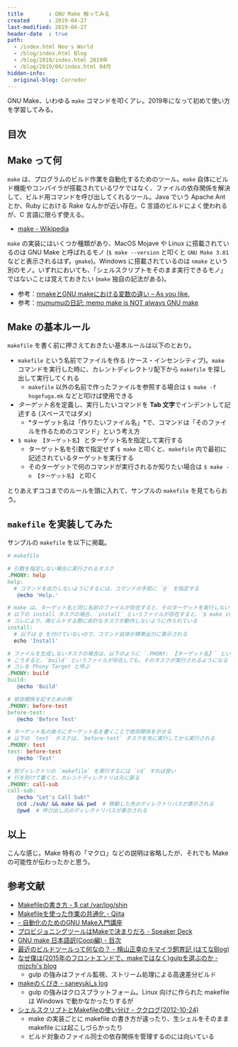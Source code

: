 ```yaml
---
title        : GNU Make 触ってみる
created      : 2019-04-27
last-modified: 2019-04-27
header-date  : true
path:
  - /index.html Neo's World
  - /blog/index.html Blog
  - /blog/2019/index.html 2019年
  - /blog/2019/04/index.html 04月
hidden-info:
  original-blog: Corredor
---
```


GNU Make、いわゆる `make` コマンドを叩くアレ。2019年になって初めて使い方を学習してみる。

## 目次

## Make って何

`make` は、プログラムのビルド作業を自動化するためのツール。`make` 自体にビルド機能やコンパイラが搭載されているワケではなく、ファイルの依存関係を解決して、ビルド用コマンドを呼び出してくれるツール。Java でいう Apache Ant とか、Ruby における Rake なんかが近い存在。C 言語のビルドによく使われるが、C 言語に限らず使える。

- [make - Wikipedia](https://ja.wikipedia.org/wiki/Make)

`make` の実装にはいくつか種類があり、MacOS Mojave や Linux に搭載されているのは GNU Make と呼ばれるモノ (`$ make --version` と叩くと `GNU Make 3.81` などと表示されるはず。`gmake`)。Windows に搭載されているのは `nmake` という別のモノ。いずれにおいても、「シェルスクリプトをそのまま実行できるモノ」ではないことは覚えておきたい (`make` 独自の記法がある)。

- 参考：[nmakeとGNU makeにおける変数の違い – As you like.](http://masahiroshiomi.jp/blog/windows/99/)
- 参考：[mumumuの日記: memo make is NOT always GNU make](http://mumumuorg.blogspot.com/2009/08/memo-make-is-not-always-gnu-make.html)

## Make の基本ルール

`makefile` を書く前に押さえておきたい基本ルールは以下のとおり。

- `makefile` という名前でファイルを作る (ケース・インセンシティブ)。`make` コマンドを実行した時に、カレントディレクトリ配下から `makefile` を探し出して実行してくれる
  - `makefile` 以外の名前で作ったファイルを参照する場合は `$ make -f hogefuga.mk` などと叩けば使用できる
- *ターゲット名*を定義し、実行したいコマンドを **Tab 文字**でインデントして記述する (スペースではダメ)
  - *ターゲット名は「作りたいファイル名」*で、コマンドは「そのファイルを作るためのコマンド」という考え方
- `$ make 【ターゲット名】` とターゲット名を指定して実行する
  - ターゲット名を引数で指定せず `$ make` と叩くと、`makefile` 内で最初に記述されているターゲットを実行する
  - そのターゲットで何のコマンドが実行されるか知りたい場合は `$ make -n 【ターゲット名】` と叩く

とりあえずココまでのルールを頭に入れて、サンプルの `makefile` を見てもらおう。

## `makefile` を実装してみた

サンプルの `makefile` を以下に掲載。

```makefile
# makefile

# 引数を指定しない場合に実行されるタスク
.PHONY: help
help:
  # コマンドを出力しないようにするには、コマンドの手前に `@` を指定する
   @echo 'Help.'

# make は、ターゲット名と同じ名前のファイルが存在すると、そのターゲットを実行しない仕組みになっている (更新日時をチェックしている)
# 以下の install タスクの場合、`install` というファイルが存在すると、`$ make install` コマンドが動作しなくなる
# コレにより、再ビルドする際に余計なタスクが動作しないように作られている
install:
  # 以下は @ を付けていないので、コマンド自体が標準出力に表示される
  echo 'Install'

# ファイルを生成しないタスクの場合は、以下のように `.PHONY: 【ターゲット名】` という行を書いておく
# こうすると、`build` というファイルが存在しても、そのタスクが実行されるようになる
# コレを Phony Target と呼ぶ
.PHONY: build
build:
   @echo 'Build'

# 依存関係を記すための例
.PHONY: before-test
before-test:
   @echo 'Before Test'

# ターゲット名の後ろにターゲット名を書くことで依存関係を示せる
# 以下の `test` タスクは、`before-test` タスクを先に実行してから実行される
.PHONY: test
test: before-test
   @echo 'Test'

# 別ディレクトリの `makefile` を実行するには `cd` すれば良い
# 行を別けて書くと、カレントディレクトリは元に戻る
.PHONY: call-sub
call-sub:
   @echo "Let's Call Sub!"
   @cd ./sub/ && make && pwd  # 移動した先のディレクトリパスが表示される
   @pwd  # 呼び出し元のディレクトリパスが表示される
```

## 以上

こんな感じ。Make 特有の「マクロ」などの説明は省略したが、それでも Make の可能性が伝わったかと思う。

## 参考文献

- [Makefileの書き方 - $ cat /var/log/shin](http://shin.hateblo.jp/entry/2012/05/26/231036)
- [Makefileを使った作業の共通化 - Qiita](https://qiita.com/ytanaka3/items/cdb7ab2cd59217e3c62d)
- [- 自動化のためのGNU Make入門講座](http://objectclub.jp/community/memorial/homepage3.nifty.com/masarl/article/gnu-make.html)
- [プロビジョニングツールはMakeで決まりだろ - Speaker Deck](https://speakerdeck.com/katzchang/purobiziyoninguturuhamakedejue-maridaro)
- [GNU make 日本語訳(Coop編) - 目次](https://www.ecoop.net/coop/translated/GNUMake3.77/make_toc.jp.html)
- [最近のビルドツールって何なの？ - 檜山正幸のキマイラ飼育記 (はてなBlog)](http://m-hiyama.hatenablog.com/entry/20150511/1431306678)
- [なぜ僕は(2015年のフロントエンドで、makeではなく)gulpを選ぶのか - mizchi's blog](https://mizchi.hatenablog.com/entry/2015/05/11/182118)
  - gulp の強みはファイル監視、ストリーム処理による高速差分ビルド
- [makeのくびき - saneyuki_s log](https://saneyukis.hatenablog.com/entry/2015/05/11/194914)
  - gulp の強みはクロスプラットフォーム。Linux 向けに作られた makefile は Windows で動かなかったりするが
- [シェルスクリプトとMakefileの使い分け - ククログ(2012-10-24)](https://www.clear-code.com/blog/2012/10/24.html)
  - make の実装ごとに makefile の書き方が違ったり、生シェルをそのまま makefile には起こしづらかったり
  - ビルド対象のファイル同士の依存関係を管理するのには向いている
